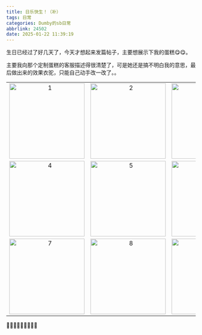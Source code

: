```yaml
---
title: 日乐快生！（补）
tags: 日常
categories: Dumby的sb日常
abbrlink: 24502
date: 2025-01-22 11:39:19
---
```


生日已经过了好几天了，今天才想起来发篇帖子，主要想展示下我的蛋糕😋😋。

<!--more-->

主要我向那个定制蛋糕的客服描述得很清楚了，可是她还是搞不明白我的意思，最后做出来的效果衣驼，只能自己动手改一改了。。

<table>
	<tr>
		<td><center> <img src="1.jpg" width="200" alt="1"/></center></td>
		<td><center> <img src="2.jpg" width="200" alt="2"/></center></td>
		<td><center> <img src="3.jpg" width="200" alt="3"/></center></td>
	</tr>
	<tr>
		<td><center> <img src="4.jpg" width="200" alt="4"/></center></td>
		<td><center> <img src="5.jpg" width="200" alt="5"/></center></td>
		<td><center> <img src="6.jpg" width="200" alt="6"/></center></td>
	</tr>
	<tr>
		<td><center> <img src="7.jpg" width="200" alt="7"/></center></td>
		<td><center> <img src="8.jpg" width="200" alt="8"/></center></td>
		<td><center> <img src="9.jpg" width="200" alt="9"/></center></td>
	</tr>
</table>

🎉😋✨🎊😋🎉✨🎊😋